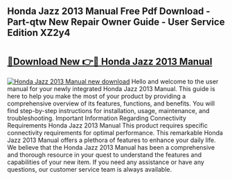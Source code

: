 ## Honda Jazz 2013 Manual Free Pdf Download - Part-qtw New Repair Owner Guide - User Service Edition XZ2y4

# <h2><a href="http://cf26286.oget.top/?id=Honda+Jazz+2013+Manual">🔗Download New 👉🔴 Honda Jazz 2013 Manual</a></h2>

[![Honda Jazz 2013 Manual new download](https://i.imgur.com/5g1atiW.png)](http://cf26286.oget.top/?id=Honda+Jazz+2013+Manual)
Hello and welcome to the user manual for your newly integrated Honda Jazz 2013 Manual. This guide is here to help you make the most of your product by providing a comprehensive overview of its features, functions, and benefits. You will find step-by-step instructions for installation, usage, maintenance, and troubleshooting. Important Information Regarding Connectivity Requirements Honda Jazz 2013 Manual This product requires specific connectivity requirements for optimal performance. This remarkable Honda Jazz 2013 Manual offers a plethora of features to enhance your daily life. We believe that the Honda Jazz 2013 Manual has been a comprehensive and thorough resource in your quest to understand the features and capabilities of your new item. If you need any assistance or have any questions, our customer service team is always available.
